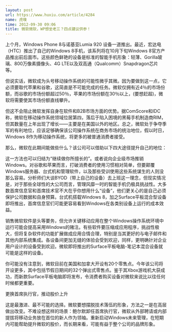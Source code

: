 ```yaml
---
layout: post
url: https://www.huxiu.com/article/4284
name: 虎嗅
time: 2012-09-30 09:06
title: 微软微软，WP想坐老三？四点建议供参！
---
```

上个月，Windows Phone 8与诺基亚Lumia 920 设备一道推出。最近，宏达电（HTC）推出了自己的Windows 8手机，该系列将在10月下旬Windows 8官方产品推出前后面市。这些颜色鲜艳的设备是标准的智能手机形象：轻薄、Gorilla玻璃、800万像素摄像头、4G LTE以及双高通（Qualcomm）Snapdragon芯片等。

但说实话，微软成为头号移动操作系统的可能性微乎其微。因为要做到这一点，它必须要取代苹果和谷歌，这简直是不可能完成的任务。微软仅拥有近4％的市场份额，而谷歌的市场份额超过50％，苹果的市场份额在30％以上，(要想赶超)，微软将需要使其市场份额直线攀升。

但这不会阻止微软发挥自身在软件和B2B市场方面的优势。据ComScore和IDC称，微软在移动操作系统领域位居第四，落后于陷入困境的黑莓手机制造商RIM，但其数量在上年出现了增长——主要是在美国以外的地区。总之，微软处于争夺季军的有利地位，应该足够确保该公司操作系统在商务市场的统治地位，假以时日，Windows 8作为移动操作系统，将更多的被普通消费者接受。

那么，微软在此期间能做些什么？该公司可以借助以下四大途径提升自己的地位：

这一方法也可以归结为“继续做你所擅长的”。或者说向企业级市场推销Windows。对谷歌和苹果而言，打破消费者的使用习惯相对简单，但要颠覆Windows服务器、台式机和管理软件，以及那些受训使用这些系统谋生的人则没那么容易。分析师们大谈BYOD（带上自己的设备）去上班这一理念，但现实情况是，对于那些全球性的大公司而言，管理风靡一时的智能手机仍极具挑战性。大多数首席信息官和首席技术官不大在乎你想用什么“设备”，他们更关心的是自己必须保护公司数据和自身预算。台式机搭载Windows 8，加之Surface平板混合型设备即将推出，首席信息官们可能更容易看到Windows在各类别设备上运行的成本效益。

销售微软软件是头等要务，但允许关键移动应用在整个Windows操作系统环境中运行可能会提高采用Windows的赌注。有些软件要压缩成应用程序，挑战性极大，但将复杂软件的功能扩展做成应用合情合理，特别是当其更好的与电子邮件和其他内部系统集成。各设备间更加无缝的体验会受到欢迎，同样，更明确针对企业用户设计的设备受到欢迎。微软即将推出的Surface平板电脑-笔记本混合设备就可能是这样的设备。

你可能没有注意到，微软目前在美国和加拿大开设有20个零售点。今年该公司将开设更多，其中包括节假日期间的32个弹出式零售点。鉴于其Xbox游戏机大获成功，而新款Surface平板电脑即将发布，令消费者购买设备对微软来说比以往任何时候都更重要。

更换首席执行官，推动股价上升

这是最激进、最不可能的选择。微软要想摆脱技术落伍的形象，方法之一是在高层做出改变。不难设想这样的场景：鲍尔默卸任首席执行官，微软从外部聘请或内部提拔将移动业务放在首位的新人作为领袖。重新启动Windows未来管理，在短期内可能帮助提升微软的股价，而长期来看，可能有益于整个公司的品牌形象。

